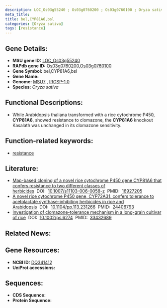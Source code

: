 ```yaml
---
description: LOC_Os03g55240 ; Os03g0760200 ; Os03g0760100 ; Oryza sativa
meta_title:
title: bel,CYP81A6,bsl
categories: [Oryza sativa]
tags: [resistance]
---
```


## Gene Details:
- **MSU gene ID:** [LOC_Os03g55240](http://rice.uga.edu/cgi-bin/ORF_infopage.cgi?orf=LOC_Os03g55240)  
- **RAPdb gene ID:** [Os03g0760200](https://rapdb.dna.affrc.go.jp/locus/?name=Os03g0760200),[Os03g0760100](https://rapdb.dna.affrc.go.jp/locus/?name=Os03g0760100)  
- **Gene Symbol:** bel,CYP81A6,bsl
- **Gene Name:**
- **Genome:**  [MSU7](http://rice.uga.edu/)&nbsp;,&nbsp;[IRGSP-1.0](https://rapdb.dna.affrc.go.jp/download/irgsp1.html)
- **Species:** *Oryza sativa*

## Functional Descriptions:
   - While Arabidopsis thaliana transformed with a rice cytochrome P450, **CYP81A6**, showed resistance to clomazone, the **CYP81A6** knockout Kasalath was unchanged in its clomazone sensitivity.

## Function-related keywords:
   - [resistance](/tags/resistance/)

## Literature:
   - [Map-based cloning of a novel rice cytochrome P450 gene CYP81A6 that confers resistance to two different classes of herbicides](https://www.doi.org/10.1007/s11103-006-0058-z)&nbsp;&nbsp;DOI:&nbsp;&nbsp;[10.1007/s11103-006-0058-z](https://www.doi.org/10.1007/s11103-006-0058-z)&nbsp;&nbsp;PMID:&nbsp;&nbsp;[16927205](https://pubmed.ncbi.nlm.nih.gov/16927205/)
   - [A novel rice cytochrome P450 gene, CYP72A31, confers tolerance to acetolactate synthase-inhibiting herbicides in rice and Arabidopsis](https://www.doi.org/10.1104/pp.113.231266)&nbsp;&nbsp;DOI:&nbsp;&nbsp;[10.1104/pp.113.231266](https://www.doi.org/10.1104/pp.113.231266)&nbsp;&nbsp;PMID:&nbsp;&nbsp;[24406793](https://pubmed.ncbi.nlm.nih.gov/24406793/)
   - [Investigation of clomazone-tolerance mechanism in a long-grain cultivar of rice](https://www.doi.org/10.1002/ps.6274)&nbsp;&nbsp;DOI:&nbsp;&nbsp;[10.1002/ps.6274](https://www.doi.org/10.1002/ps.6274)&nbsp;&nbsp;PMID:&nbsp;&nbsp;[33432689](https://pubmed.ncbi.nlm.nih.gov/33432689/)

## Related News:

## Gene Resources:
- **NCBI ID:**  [DQ341412](http://www.ncbi.nlm.nih.gov/nuccore/DQ341412)
- **UniProt accessions:** [](https://www.uniprot.org/uniprotkb//entry)

## Sequences:
- **CDS Sequence:**
- **Protein Sequence:**
